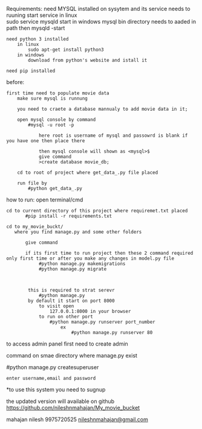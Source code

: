 Requirements:
    need MYSQL installed on sysytem  and its service needs to ruuning
        start service 
            in linux    
                sudo service  mysqld start
            in windows
                mysql bin directory needs to aaded in path
                then 
                    mysqld -start

    need python 3 installed                
        in linux 
            sudo apt-get install python3
        in windows
            download from python's website and istall it    

    need pip installed

before:

    first time need to populate movie data
        make sure mysql is runnung

        you need to craete a database mannualy to add movie data in it; 

        open mysql console by command
            #mysql -u root -p
             
                here root is username of mysql and passowrd is blank if you have one then place there

                then mysql console will shown as <mysql>$
                give command 
                >create database movie_db; 

        cd to root of project where get_data_.py file placed

        run file by
            #python get_data_.py



how to run:
    open terminal/cmd

    cd to current directory of this project where requiremet.txt placed
           #pip install -r requirements.txt
    
    cd to my_movie_buckt/
       where you find manage.py and some other folders

           give command      

           if its first time to run project then these 2 command required only first time or after you make any changes in model.py file
                #python manage.py makemigrations
                #python manage.py migrate



            this is required to strat serevr
                #python manage.py 
            by default it start on port 8000 
                to visit open 
                    127.0.0.1:8000 in your browser
                to run on other port 
                    #python manage.py runserver port_number    
                        ex
                            #python manage.py runserver 80    
                            



to access admin panel first need to create admin

command on smae directory where manage.py exist

#python manage.py createsuperuser

    enter username,email and password
                    


*to use this system you need to sugnup
                    

the updated version will available on github   https://github.com/nileshnmahajan/My_movie_bucket

mahajan nilesh
9975720525
nileshnmahajan@gmail.com